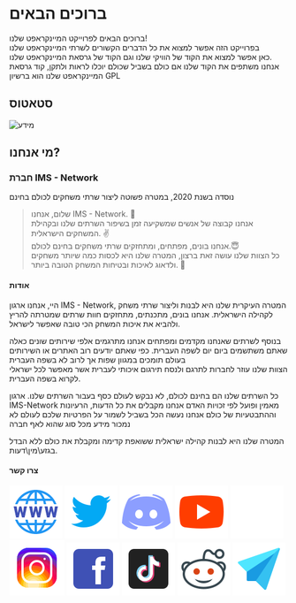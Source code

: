 # ברוכים הבאים
ברוכים הבאים לפרוייקט המיינקראפט שלנו!\
בפרוייקט הזה אפשר למצוא את כל הדברים הקשורים לשרתי המיינקראפט שלנו\
כאן אפשר למצוא את הקוד של הוויקי שלנו וגם הקוד של גרסאת המיינקראפט שלנו.\
אנחנו משתפים את הקוד שלנו אם כולם בשביל שכולם יוכלו לראות ולתקן, קוד גרסאת המיינקראפט שלנו הוא ברשיון GPL
## סטאטוס
![מידע](https://github-readme-stats.vercel.app/api/pin/?username=ims-network&repo=minecraft&theme=dark)
## מי אנחנו?
### חברת IMS - Network
נוסדה בשנת 2020, במטרה פשוטה ליצור שרתי משחקים לכולם בחינם
> שלום, אנחנו IMS - Network. 👋\
אנחנו קבוצה של אנשים שמשקיעה זמן בשיפור השרתים שלנו ובקהילת המשחקים הישראלית. ✌️\
אנחנו בונים, מפתחים, ומתחזקים שרתי משחקים בחינם לכולם.😇\
כל הצוות שלנו עושה זאת ברצון, המטרה שלנו היא לכסות כמה שיותר משחקים ולדאוג לאיכות ובטיחות המשחק הטובה ביותר. 🤩
#### אודות
היי, אנחנו ארגון IMS - Network, 
המטרה העיקרית שלנו היא לבנות וליצור שרתי משחק לקהילה הישראלית. 
אנחנו בונים, מתכנתים, מתחזקים חוות שרתים שמטרתה להריץ ולהביא את איכות המשחק הכי טובה שאפשר לישראל.

בנוסף לשרתים שאנחנו מקדמים ומפתחים אנחנו מתרגמים אלפי שירותים שונים
כאלה שאתם משתשמים ביום יום לשפה העברית.
כפי שאתם יודעים רוב האתרים או השירותים בעולם תומכים במגוון שפות אך לרוב לא בשפה העברית  
הצוות שלנו עוזר לחברות לתרגם ולנסח תירגום איכותי לעברית אשר מאפשר לכל ישראלי לקרוא בשפה העברית.

כל השרתים שלנו הם בחינם לכולם, לא נבקש לעולם כסף בעבור השרתים שלנו. 
ארגון IMS-Network מאמין ופועל לפי זכויות האדם
אנחנו מקבלים את כל הדעות, הרעיונות וההתבטעיות של כולם
אנחנו נעשה הכל בשביל לשמור על הפרטיות שלכם לעולם לא נמכור מידע מכל סוג שהוא לאף חברה
 
המטרה שלנו היא לבנות קהילה ישראלית ששואפת קדימה ומקבלת את כולם
ללא הבדל בגזע\מין\דעות.
#### צרו קשר
[![לוגו אתר](docs/photos/Website-icon.svg)](https://israelmincraftml.wixsite.com/ims-network)
[![לוגו טוויטר](docs/photos/Twitter-icon.svg)](https://twitter.com/network_ims)
[![לוגו דיסקורד](docs/photos/Discord-icon.svg)](https://discord.ims-network.net)
[![לוגו יוטיוב](docs/photos/Play-icon.svg)](https://www.youtube.com/channel/UC2k502VERIriL01UtnpE_wQ)
[![לוגו גיטהאב](docs/photos/Github-icon.svg)](https://github.com/IMS-Network)
[![לוגו אינסטנגרם](docs/photos/Instagram-icon.svg)](https://www.instagram.com/ims__network/)
[![לוגו פייסבוק](docs/photos/Facebook-icon.svg)](https://www.facebook.com/IMSNetworkOfficial)
[![לוגו טיקטוק](docs/photos/Tiktok-icon.svg)](https://www.tiktok.com/@ims_network)
[![לוגו רדיט](docs/photos/Reddit-icon.svg)](https://www.reddit.com/r/IMS_Network/)
[![לוגו אימייל](docs/photos/Email-icon.svg)](mailto:support@ims-network.net?subject=[GitHub])
